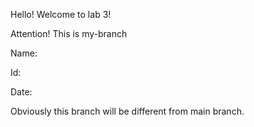 Hello! Welcome to lab 3! 

Attention! This is my-branch

Name:

Id:

Date:

Obviously this branch will be different from main branch.


